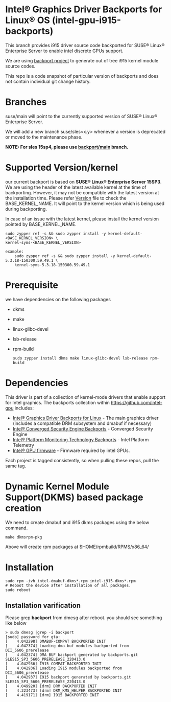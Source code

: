 #  Intel® Graphics Driver Backports for Linux® OS (intel-gpu-i915-backports)

This branch provides i915 driver source code backported for SUSE® Linux® Enterprise Server to enable intel discrete GPUs support.

We are using [backport project](https://backports.wiki.kernel.org/index.php/Main_Page) to generate out of tree i915 kernel module source codes.

This repo is a code snapshot of particular version of backports and does not contain individual git change history.

# Branches
 suse/main will point to the currently supported version of SUSE® Linux® Enterprise Server.
 
 We will add a new branch suse/sles<x.y> whenever a version is deprecated or moved to the maintenance phase.

 **NOTE: For sles 15sp4, please use [backport/main](https://github.com/intel-gpu/intel-gpu-i915-backports/tree/backport/main) branch.**
  
# Supported Version/kernel
  our current backport is based on **SUSE® Linux® Enterprise Server 15SP3**. We are using the header of the latest available kernel at the time of backporting. However, it may not be compatible with the latest version at the installation time.
  Please refer [Version](https://github.com/intel-gpu/intel-gpu-i915-backports/blob/suse/main/versions)
  file to check the BASE_KERNEL_NAME. It will point to the kernel version which is being used during backporting.

 In case of an issue with the latest kernel, please install the kernel version pointed by BASE_KERNEL_NAME.

    sudo zypper ref -s && sudo zypper install -y kernel-default-<BASE_KERNEL_VERSION> \
    kernel-syms-<BASE_KERNEL_VERSION>

    example:
        sudo zypper ref -s && sudo zypper install -y kernel-default-5.3.18-150300.59.49.1 \
        kernel-syms-5.3.18-150300.59.49.1
 
# Prerequisite
we have dependencies on the following packages
  - dkms
  - make
  - linux-glibc-devel
  - lsb-release
  - rpm-build

        sudo zypper install dkms make linux-glibc-devel lsb-release rpm-build

# Dependencies

This driver is part of a collection of kernel-mode drivers that enable support for Intel graphics. The backports collection within https://github.com/intel-gpu includes:

- [Intel® Graphics Driver Backports for Linux](https://github.com/intel-gpu/intel-gpu-i915-backports) - The main graphics driver (includes a compatible DRM subsystem and dmabuf if necessary)
- [Intel® Converged Security Engine Backports](https://github.com/intel-gpu/intel-gpu-cse-backports) - Converged Security Engine
- [Intel® Platform Monitoring Technology Backports](https://github.com/intel-gpu/intel-gpu-pmt-backports/) - Intel Platform Telemetry
- [Intel® GPU firmware](https://github.com/intel-gpu/intel-gpu-firmware) - Firmware required by intel GPUs.

Each project is tagged consistently, so when pulling these repos, pull the same tag.

# Dynamic Kernel Module Support(DKMS) based package creation

We need to create dmabuf and i915 dkms packages using the below command.

    make dkmsrpm-pkg

  Above  will create rpm packages at $HOME/rpmbuild/RPMS/x86_64/

# Installation
    sudo rpm -ivh intel-dmabuf-dkms*.rpm intel-i915-dkms*.rpm
    # Reboot the device after installation of all packages.
    sudo reboot
## Installation varification
Please grep **backport**  from dmesg after reboot. you should see something like below

    > sudo dmesg |grep -i backport
    [sudo] password for gta:
    [    4.042298] DMABUF-COMPAT BACKPORTED INIT
    [    4.042374] Loading dma-buf modules backported from DII_5606_prerelease
    [    4.042374] DMA BUF backport generated by backports.git SLES15_SP3_5606_PRERELEASE_220413.0
    [    4.042936] I915 COMPAT BACKPORTED INIT
    [    4.042936] Loading I915 modules backported from DII_5606_prerelease
    [    4.042937] I915 backport generated by backports.git SLES15_SP3_5606_PRERELEASE_220413.0
    [    4.049920] [drm] DRM BACKPORTED INIT
    [    4.323473] [drm] DRM_KMS_HELPER BACKPORTED INIT
    [    4.419171] [drm] I915 BACKPORTED INIT
